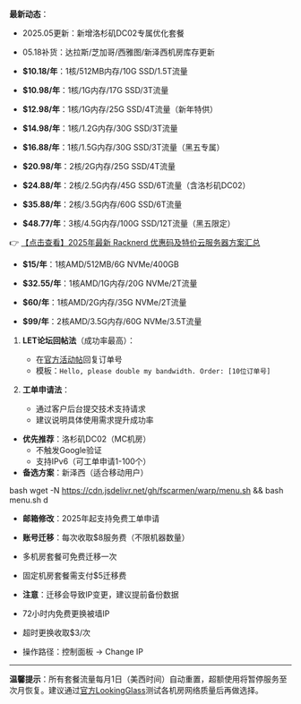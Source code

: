 

**最新动态**：
- 2025.05更新：新增洛杉矶DC02专属优化套餐
- 05.18补货：达拉斯/芝加哥/西雅图/新泽西机房库存更新

- **$10.18/年**：1核/512MB内存/10G SSD/1.5T流量
- **$10.98/年**：1核/1G内存/17G SSD/3T流量
- **$12.98/年**：1核/1G内存/25G SSD/4T流量（新年特供）

- **$14.98/年**：1核/1.2G内存/30G SSD/3T流量
- **$16.88/年**：1核/1.5G内存/30G SSD/3T流量（黑五专属）
- **$20.98/年**：2核/2G内存/25G SSD/4T流量

- **$24.88/年**：2核/2.5G内存/45G SSD/6T流量（含洛杉矶DC02）
- **$35.88/年**：2核/3.5G内存/60G SSD/6T流量
- **$48.77/年**：3核/4.5G内存/100G SSD/12T流量（黑五限定）

👉 [【点击查看】2025年最新 Racknerd 优惠码及特价云服务器方案汇总](https://bit.ly/Rack_Nerd)


- **$15/年**：1核AMD/512MB/6G NVMe/400GB
- **$32.55/年**：1核AMD/1G内存/20G NVMe/2T流量

- **$60/年**：1核AMD/2G内存/35G NVMe/2T流量
- **$99/年**：2核AMD/3.5G内存/60G NVMe/3.5T流量


1. **LET论坛回帖法**（成功率最高）：
   - 在[官方活动帖](https://lowendtalk.com)回复订单号
   - 模板：`Hello, please double my bandwidth. Order: [10位订单号]`

2. **工单申请法**：
   - 通过客户后台提交技术支持请求
   - 建议说明具体使用需求提升成功率

- **优先推荐**：洛杉矶DC02（MC机房）
  - 不触发Google验证
  - 支持IPv6（可工单申请1-100个）
- **备选方案**：新泽西（适合移动用户）

bash
wget -N https://cdn.jsdelivr.net/gh/fscarmen/warp/menu.sh && bash menu.sh d


- **邮箱修改**：2025年起支持免费工单申请
- **账号迁移**：每次收取$8服务费（不限机器数量）

- 多机房套餐可免费迁移一次
- 固定机房套餐需支付$5迁移费
- **注意**：迁移会导致IP变更，建议提前备份数据

- 72小时内免费更换被墙IP
- 超时更换收取$3/次
- 操作路径：控制面板 → Change IP

---

**温馨提示**：所有套餐流量每月1日（美西时间）自动重置，超额使用将暂停服务至次月恢复。建议通过[官方LookingGlass](https://lg-lax02.racknerd.com)测试各机房网络质量后再做选择。
